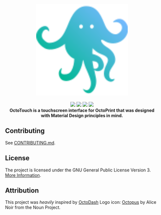 <p align="center">
    <img width="300" height="300" src="./src/assets/logo.svg">
    <br><br>
    <img src="https://circleci.com/gh/acvigue/OctoTouch.svg?style=svg">
    <img src="https://www.codefactor.io/repository/github/acvigue/octotouch/badge">
    <img src="https://img.shields.io/github/issues/acvigue/octotouch.svg">
    <img src="https://img.shields.io/github/package-json/v/acvigue/octotouch.svg">
    <br>
    <b>OctoTouch is a touchscreen interface for OctoPrint that was designed with Material Design principles in mind.</b>
    <br>
</p>

## Contributing

See [CONTRIBUTING.md](https://github.com/acvigue/OctoTouch/blob/master/CONTRIBUTING.md).

## License

The project is licensed under the GNU General Public License Version 3. [More Information](https://github.com/acvigue/OctoTouch/blob/master/LICENSE.md).

## Attribution
This project was _heavily_ inspired by [OctoDash](https://github.com/UnchartedBull/OctoDash)
Logo icon: [Octopus](https://thenounproject.com/search/?q=octopus&i=593073) by Alice Noir from the Noun Project.